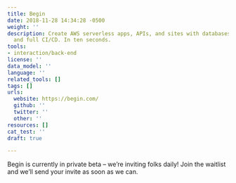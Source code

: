 ```yaml
---
title: Begin
date: 2018-11-28 14:34:28 -0500
weight: ''
description: Create AWS serverless apps, APIs, and sites with databases, sessions,
  and full CI/CD. In ten seconds.
tools:
- interaction/back-end
license: ''
data_model: ''
language: ''
related_tools: []
tags: []
urls:
  website: https://begin.com/
  github: ''
  twitter: ''
  other: ''
resources: []
cat_test: ''
draft: true

---
```

Begin is currently in private beta – we’re inviting folks daily! Join the waitlist and we’ll send your invite as soon as we can.